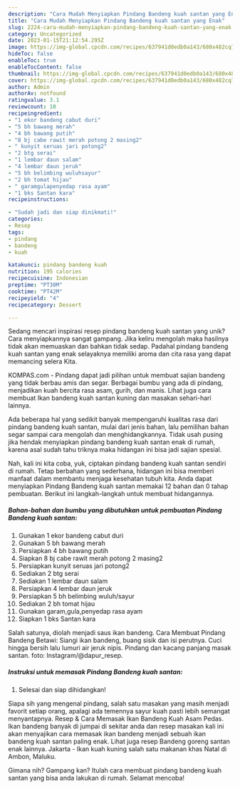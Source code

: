 ```yaml
---
description: "Cara Mudah Menyiapkan Pindang Bandeng kuah santan yang Enak"
title: "Cara Mudah Menyiapkan Pindang Bandeng kuah santan yang Enak"
slug: 2224-cara-mudah-menyiapkan-pindang-bandeng-kuah-santan-yang-enak
category: Uncategorized
date: 2023-01-15T21:12:54.295Z
image: https://img-global.cpcdn.com/recipes/637941d0edb0a143/680x482cq70/pindang-bandeng-kuah-santan-foto-resep-utama.jpg
hideToc: false
enableToc: true
enableTocContent: false
thumbnail: https://img-global.cpcdn.com/recipes/637941d0edb0a143/680x482cq70/pindang-bandeng-kuah-santan-foto-resep-utama.jpg
cover: https://img-global.cpcdn.com/recipes/637941d0edb0a143/680x482cq70/pindang-bandeng-kuah-santan-foto-resep-utama.jpg
author: Admin
authorAv: notfound
ratingvalue: 3.1
reviewcount: 10
recipeingredient:
- "1 ekor bandeng cabut duri"
- "5 bh bawang merah"
- "4 bh bawang putih"
- "8 bj cabe rawit merah potong 2 masing2"
- " kunyit seruas jari potong2"
- "2 btg serai"
- "1 lembar daun salam"
- "4 lembar daun jeruk"
- "5 bh belimbing wuluhsayur"
- "2 bh tomat hijau"
- " garamgulapenyedap rasa ayam"
- "1 bks Santan kara"
recipeinstructions:

- "Sudah jadi dan siap dinikmati!"
categories:
- Resep
tags:
- pindang
- bandeng
- kuah

katakunci: pindang bandeng kuah 
nutrition: 195 calories
recipecuisine: Indonesian
preptime: "PT30M"
cooktime: "PT42M"
recipeyield: "4"
recipecategory: Dessert

---
```





Sedang mencari inspirasi resep pindang bandeng kuah santan yang unik? Cara menyiapkannya sangat gampang. Jika keliru mengolah maka hasilnya tidak akan memuaskan dan bahkan tidak sedap. Padahal pindang bandeng kuah santan yang enak selayaknya memiliki aroma dan cita rasa yang dapat memancing selera Kita.





KOMPAS.com - Pindang dapat jadi pilihan untuk membuat sajian bandeng yang tidak berbau amis dan segar. Berbagai bumbu yang ada di pindang, menjadikan kuah bercita rasa asam, gurih, dan manis. Lihat juga cara membuat Ikan bandeng kuah santan kuning dan masakan sehari-hari lainnya.

Ada beberapa hal yang sedikit banyak mempengaruhi kualitas rasa dari pindang bandeng kuah santan, mulai dari jenis bahan, lalu pemilihan bahan segar sampai cara mengolah dan menghidangkannya. Tidak usah pusing jika hendak menyiapkan pindang bandeng kuah santan enak di rumah, karena asal sudah tahu triknya maka hidangan ini bisa jadi sajian spesial.






Nah, kali ini kita coba, yuk, ciptakan pindang bandeng kuah santan sendiri di rumah. Tetap berbahan yang sederhana, hidangan ini bisa memberi manfaat dalam membantu menjaga kesehatan tubuh kita. Anda dapat menyiapkan Pindang Bandeng kuah santan memakai 12 bahan dan 0 tahap pembuatan. Berikut ini langkah-langkah untuk membuat hidangannya.

<!--inarticleads1-->

##### Bahan-bahan dan bumbu yang dibutuhkan untuk pembuatan Pindang Bandeng kuah santan:

1. Gunakan 1 ekor bandeng cabut duri
1. Gunakan 5 bh bawang merah
1. Persiapkan 4 bh bawang putih
1. Siapkan 8 bj cabe rawit merah potong 2 masing2
1. Persiapkan  kunyit seruas jari potong2
1. Sediakan 2 btg serai
1. Sediakan 1 lembar daun salam
1. Persiapkan 4 lembar daun jeruk
1. Persiapkan 5 bh belimbing wuluh/sayur
1. Sediakan 2 bh tomat hijau
1. Gunakan  garam,gula,penyedap rasa ayam
1. Siapkan 1 bks Santan kara


Salah satunya, diolah menjadi saus ikan bandeng. Cara Membuat Pindang Bandeng Betawi: Siangi ikan bandeng, buang sisik dan isi perutnya. Cuci hingga bersih lalu lumuri air jeruk nipis. Pindang dan kacang panjang masak santan. foto: Instagram/@dapur_resep. 

<!--inarticleads2-->

##### Instruksi untuk memasak Pindang Bandeng kuah santan:


1. Selesai dan siap dihidangkan!

Siapa sih yang mengenal pindang, salah satu masakan yang masih menjadi favorit setiap orang, apalagi ada temennya sayur kuah pasti lebih semangat menyantapnya. Resep &amp; Cara Memasak Ikan Bandeng Kuah Asam Pedas. Ikan bandeng banyak di jumpai di sekitar anda dan resep masakan kali ini akan menyajikan cara memasak ikan bandeng menjadi sebuah ikan bandeng kuah santan paling enak. Lihat juga resep Bandeng goreng santan enak lainnya. Jakarta - Ikan kuah kuning salah satu makanan khas Natal di Ambon, Maluku. 

Gimana nih? Gampang kan? Itulah cara membuat pindang bandeng kuah santan yang bisa anda lakukan di rumah. Selamat mencoba!
